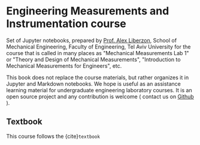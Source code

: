 # Engineering Measurements and Instrumentation course

Set of Jupyter notebooks, prepared by [Prof. Alex Liberzon](https://turbulencelab.sites.tau.ac.il), School of Mechanical Engineering, Faculty of Engineering, Tel Aviv University for the course that is called in many places as "Mechanical Measurements Lab 1" or "Theory and Design of Mechanical Measurements", "Introduction to Mechanical Measurements for Engineers", etc. 

<!-- This is a small sample book to give you a feel for how book content is
structured.
It shows off a few of the major file types, as well as some sample content.
It does not go in-depth into any particular topic - check out [the Jupyter Book documentation](https://jupyterbook.org) for more information.
 -->
 
This book does not replace the course materials, but rather organizes it in Jupyter and Markdown notebooks. We hope is useful as an assistance learning material for undergraduate engineering laboratory courses. It is an open source project and any contribution is welcome ( contact us on [Github](https://github.com/alexlib) ).


## Textbook 
This course follows the {cite}`textbook`


```{tableofcontents}
```


```{bibliography}
```